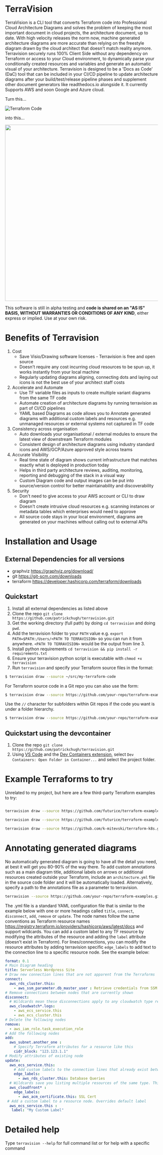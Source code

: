 # TerraVision
TerraVision is a CLI tool that converts Terraform code into Professional Cloud Architecture Diagrams and solves the problem of keeping the most important document in cloud projects, the architecture document, up to date. With high velocity releases the norm now, machine generated architecture diagrams are more accurate than relying on the freestyle diagram drawn by the cloud architect that doesn't match reality anymore. Terravision securely runs 100% Client Side without any dependency on Terraform or access to your Cloud environment, to dynamically parse your conditionally created resources and variables and generate an automatic visual of your architecture. Terravision is designed to be a 'Docs as Code' (DaC) tool that can be included in your CI/CD pipeline to update architecture diagrams after your build/test/release pipeline phases and supplement other document generators like readthedocs.io alongside it. It currently Supports AWS and soon Google and Azure cloud.

Turn this... 

![Terraform Code](./images/code.png "Turn Terraform code")

into this...

<img src="./images/architecture.png" width="640" height="580">


This software is still in alpha testing and **code is shared on an "AS IS" BASIS, WITHOUT WARRANTIES OR CONDITIONS OF ANY KIND**, either express or implied. Use at your own risk.

# Benefits of Terravision
1. Cost
	- Save Visio/Drawing software licenses - Terravision is free and open source
	- Doesn't require any cost incurring cloud resources to be spun up, it works instantly from your local machine
	- Regularly updating diagrams aligning, connecting dots and laying out icons is not the best use of your architect staff costs
2. Accelerate and Automate
	- Use TF variable files as inputs to create multiple variant diagrams from the same TF code
	- Automate creation of architecture diagrams by running terravision as part of CI/CD pipelines
	- YAML based Diagrams as code allows you to Annotate generated diagrams with additional custom labels and resources  e.g. unmanaged resources or external systems not captured in TF code
3. Consistency across organisation
	- Auto downloads your organisational / external modules to ensure the latest view of downstream Terraform modules
	- Consistent design of architecture diagrams using industry standard icons and AWS/GCP/Azure approved style across teams 
4. Accurate Visibility 
	- Real time state of diagram shows current infrastructure that matches exactly what is deployed in production today
	- Helps in third party architecture reviews, auditing, monitoring, reporting and debugging of the stack in a visual way
	- Custom Diagram code and output images can be put into source/version control for better maintainability and discoverability
5. Security
	- Don't need to give access to your AWS account or CLI to draw diagram
	- Doesn't create intrusive cloud resources  e.g. scanning instances or metadata tables which enterprises would need to approve
  	- All source code stays in your local environment, diagrams are generated on your machines without calling out to external APIs

# Installation and Usage

## External Dependencies for all versions
* graphviz https://graphviz.org/download/
* git https://git-scm.com/downloads
* terraform https://developer.hashicorp.com/terraform/downloads

## Quickstart
1. Install all external dependencies as listed above
2. Clone the repo ``git clone https://github.com/patrickchugh/terravision.git``
3. Get the working directory (full path) by doing `cd terravision` and doing `pwd`.
4. Add the terravision folder to your `PATH` value e.g. ``export PATH=$PATH:/Users/<PATH TO TERRAVISION>`` so you can run it from anywhere. `<PATH TO TERRAVISION>` would be the output from line 3.
5. Install python requirements ``cd terravision && pip install -r requirements.txt``
6. Ensure your terravision python script is executable with ``chmod +x terravision``
7. Run `terravision` and specify your Terraform source files in the format:
``` bash
$ terravision draw --source ~/src/my-terraform-code
```

For Terraform source code in a Git repo you can also use the form:
``` bash
$ terravision draw --source https://github.com/your-repo/terraform-examples.git
```
Use the `//` character for subfolders within Git repos if the code you want is under a folder hierarchy.
``` bash
$ terravision draw --source https://github.com/your-repo/terraform-examples.git//mysubfolder/secondfolder/
```

## Quickstart using the devcontainer
1. Clone the repo ``git clone https://github.com/patrickchugh/terravision.git``
2. Using [VS Code](https://code.visualstudio.com/) and the [Dev Containers extension](https://marketplace.visualstudio.com/items?itemName=ms-vscode-remote.remote-containers), select ``Dev Containers: Open Folder in Container...`` and select the project folder.

# Example Terraforms to try
Unrelated to my project, but here are a few third-party Terraform examples to try:
``` bash

terravision draw --source https://github.com/futurice/terraform-examples.git//aws/aws_static_site --varfile examples/variables.tfvars --show

terravision draw --source https://github.com/futurice/terraform-examples.git//aws/wordpress_fargate --varfile examples/variables.tfvars --show

terravision draw --source https://github.com/k-mitevski/terraform-k8s.git//01_terraform_eks --show


```

# Annotating generated diagrams
No automatically generated diagram is going to have all the detail you need, at best it will get you 80-90% of the way there. To add custom annotations such as a main diagram title, additional labels on arrows or additional resources created outside your Terraform, include an `architecture.yml` file in the source code folder and it will be automatically loaded. Alternatively, specify a path to the annotations file as a parameter to terravision. 

``` bash
terravision --source https://github.com/your-repo/terraform-examples.git --annotate /Users/me/MyDocuments/annotations.yml
```

The .yml file is a standard YAML configuration file that is similar to the example below with one or more headings called `title`, `connect`, `disconnect`, `add`, `remove` or `update`. The node names follow the same conventions as Terraform resource names https://registry.terraform.io/providers/hashicorp/aws/latest/docs and support wildcards. You can add a custom label to any TF resource by modifying the attributes of the resource and adding the `label` attribute (doesn't exist in Terraform). For lines/connections, you can modify the resource attributes by adding terravision specific `edge_labels` to add text to the connection line to a specific resource node. See the example below:

``` yaml
format: 0.1
# Main Diagram heading
title: Serverless Wordpress Site
# Draw new connection lines that are not apparent from the Terraforms
connect:
  aws_rds_cluster.this:
    - aws_ssm_parameter.db_master_user : Retrieve credentials from SSM
# Remove connections between nodes that are currently shown
disconnect:
  # Wildcards mean these disconnections apply to any cloudwatch type resource called logs
  aws_cloudwatch*.logs:
    - aws_ecs_service.this
    - aws_ecs_cluster.this
# Delete the following nodes
remove:
  - aws_iam_role.task_execution_role
# Add the following nodes
add:
  aws_subnet.another_one :
    # Specify Terraform attributes for a resource like this 
    cidr_block: "123.123.1.1"
# Modify attributes of existing node
update:
  aws_ecs_service.this:
    # Add custom labels to the connection lines that already exist between ECS->RDS
    edge_labels:
      - aws_rds_cluster.this: Database Queries
  # Wildcards save you listing multiple resources of the same type. This edge label is added to all CF->ACM connections.
  aws_cloudfront* :
    edge_labels:
      - aws_acm_certificate.this: SSL Cert
 # Add a custom label to a resource node. Overrides default label
  aws_ecs_service.this :
   label: "My Custom Label"

```

# Detailed help

Type ``terravision --help`` for full command list or for help with a specific command
